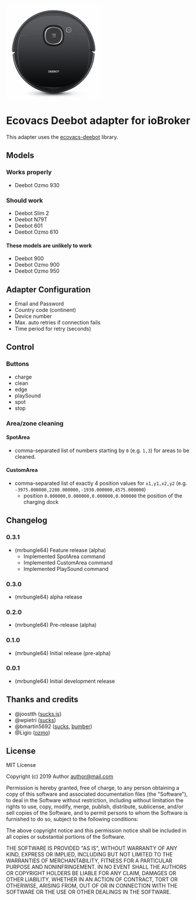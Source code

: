 ![Logo](admin/ecovacs-deebot.png)
# Ecovacs Deebot adapter for ioBroker

This adapter uses the [ecovacs-deebot](https://github.com/mrbungle64/ecovacs-deebot.js) library.

## Models

### Works properly
* Deebot Ozmo 930

### Should work
* Deebot Slim 2
* Deebot N79T
* Deebot 601
* Deebot Ozmo 610

#### These models are unlikely to work
* Deebot 900
* Deebot Ozmo 900
* Deebot Ozmo 950

## Adapter Configuration

* Email and Password
* Country code (continent)
* Device number
* Max. auto retries if connection fails
* Time period for retry (seconds)

## Control

### Buttons

* charge
* clean
* edge
* playSound
* spot
* stop

### Area/zone cleaning

#### SpotArea

* comma-separated list of numbers starting by `0` (e.g. `1,3`) for areas to be cleaned.

#### CustomArea

* comma-separated list of exactly 4 position values for `x1,y1,x2,y2` (e.g. `-3975.000000,2280.000000,-1930.000000,4575.000000`)
    * position `0.000000,0.000000,0.000000,0.000000` the position of the charging dock


## Changelog

### 0.3.1
* (mrbungle64) Feature release (alpha)
   * Implemented SpotArea command
   * Implemented CustomArea command
   * Implemented PlaySound command
   
### 0.3.0
* (mrbungle64) alpha release

### 0.2.0
* (mrbungle64) Pre-release (alpha)

### 0.1.0
* (mrbungle64) Initial release (pre-alpha)

### 0.0.1
* (mrbungle64) Initial development release

## Thanks and credits
* @joostth ([sucks.js](https://github.com/joostth/sucks.js))
* @wpietri ([sucks](https://github.com/wpietri/sucks))
* @bmartin5692 ([sucks](https://github.com/bmartin5692/sucks), [bumber](https://github.com/bmartin5692/bumper))
* @Ligio ([ozmo](https://github.com/Ligio/ozmo))

## License
MIT License

Copyright (c) 2019 Author <author@mail.com>

Permission is hereby granted, free of charge, to any person obtaining a copy
of this software and associated documentation files (the "Software"), to deal
in the Software without restriction, including without limitation the rights
to use, copy, modify, merge, publish, distribute, sublicense, and/or sell
copies of the Software, and to permit persons to whom the Software is
furnished to do so, subject to the following conditions:

The above copyright notice and this permission notice shall be included in all
copies or substantial portions of the Software.

THE SOFTWARE IS PROVIDED "AS IS", WITHOUT WARRANTY OF ANY KIND, EXPRESS OR
IMPLIED, INCLUDING BUT NOT LIMITED TO THE WARRANTIES OF MERCHANTABILITY,
FITNESS FOR A PARTICULAR PURPOSE AND NONINFRINGEMENT. IN NO EVENT SHALL THE
AUTHORS OR COPYRIGHT HOLDERS BE LIABLE FOR ANY CLAIM, DAMAGES OR OTHER
LIABILITY, WHETHER IN AN ACTION OF CONTRACT, TORT OR OTHERWISE, ARISING FROM,
OUT OF OR IN CONNECTION WITH THE SOFTWARE OR THE USE OR OTHER DEALINGS IN THE
SOFTWARE.
